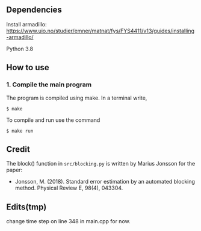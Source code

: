 
## Dependencies

Install armadillo: https://www.uio.no/studier/emner/matnat/fys/FYS4411/v13/guides/installing-armadillo/

Python 3.8

## How to use
### 1. Compile the main program
The program is compiled using make. In a terminal write,
```
$ make
```

To compile and run use the command
```
$ make run
```

## Credit
The block() function in `src/blocking.py` is written by Marius Jonsson for the paper:

- Jonsson, M. (2018). Standard error estimation by an automated blocking method. Physical Review E, 98(4), 043304.

## Edits(tmp)
change time step on line 348 in main.cpp for now.
